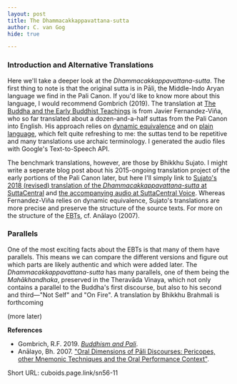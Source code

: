 ```yaml
---
layout: post
title: The Dhammacakkappavattana-sutta
author: C. van Gog
hide: true

---
```

### Introduction and Alternative Translations

Here we'll take a deeper look at the *Dhammacakkappavattana-sutta*. The first thing to note is that the original sutta is in Pāli, the Middle-Indo Aryan language we find in the Pali Canon. If you'd like to know more about this language, I would recommend Gombrich (2019). The translation at [The Buddha and the Early Buddhist Teachings](https://cuboids.page.link/isd1) is from Javier Fernandez-Viña, who so far translated about a dozen-and-a-half suttas from the Pali Canon into English. His approach relies on [dynamic equivalence](https://en.wikipedia.org/wiki/Dynamic_and_formal_equivalence) and on [plain language](https://en.wikipedia.org/wiki/Plain_language), which felt quite refreshing to me: the suttas tend to be repetitive and many translations use archaic terminology. I generated the audio files with Google's Text-to-Speech API.

The benchmark translations, however, are those by Bhikkhu Sujato. I might write a seperate blog post about his 2015-ongoing translation project of the early portions of the Pali Canon later, but here I'll simply link to [Sujato's 2018 (revised) translation of the *Dhammacakkappavattana-sutta* at SuttaCentral](https://suttacentral.net/sn56.11/en/sujato) and [the accompanying audio at SuttaCentral Voice](https://voice.suttacentral.net/scv/index.html#/sutta?search=sn56.11&lang=en). Whereas Fernandez-Viña relies on dynamic equivalence, Sujato's translations are more precise and preserve the structure of the source texts. For more on the structure of the <abbr title="Early Buddhist Texts">EBTs</abbr>, cf. Anālayo (2007).

### Parallels

One of the most exciting facts about the EBTs is that many of them have parallels. This means we can compare the different versions and figure out which parts are likely authentic and which were added later. The *Dhammacakkappavattana-sutta* has many parallels, one of them being the *Mahākhandhaka*, preserved in the Theravāda Vinaya, which not only contains a parallel to the Buddha's first discourse, but also to his second and third—"Not Self" and "On Fire". A translation by Bhikkhu Brahmali is forthcoming

(more later)

**References**
* Gombrich, R.F. 2019. <a href="https://www.ocbs-courses.org/blog/buddhism-and-pali/">*Buddhism and Pali*</a>.
* Anālayo, Bh. 2007. ["Oral Dimensions of Pāli Discourses: Pericopes, other Mnemonic Techniques and the Oral Performance Context"](http://journals.sfu.ca/cjbs/index.php/cjbs/article/view/75).

Short URL: cuboids.page.link/sn56-11
<!--stackedit_data:
eyJoaXN0b3J5IjpbNjQ3ODY5NDMsMTExNjUzMzE1LC0xMTQwMz
E4ODMyLC0xMTE5MDQ1Nzk2LC04ODE5MzUzNjIsMTU4MzUxODgx
NywtMTI3NjY2MzI5OCwtODkxNzA4NTIzLDIwMDc2MzI3NzAsLT
EyNDA1MTUzNDksMjYyMzc0MDY5LDE5MTQ5NTczMzhdfQ==
-->